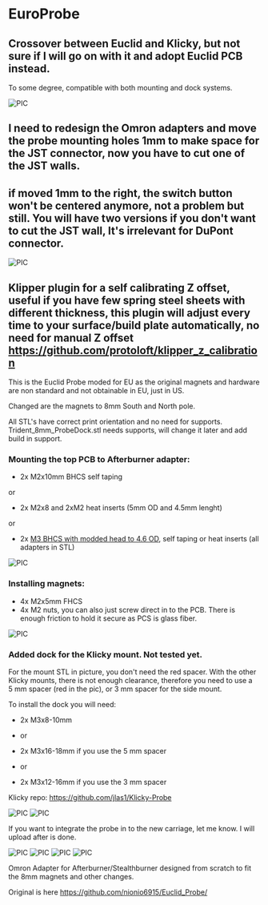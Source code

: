 # EuroProbe

## Crossover between Euclid and Klicky, but not sure if I will go on with it and adopt Euclid PCB instead.
To some degree, compatible with both mounting and dock systems.

![PIC](Images/PIC_13.png)

## I need to redesign the Omron adapters and move the probe mounting holes 1mm to make space for the JST connector, now you have to cut one of the JST walls.
## if moved 1mm to the right, the switch button won't be centered anymore, not a problem but still. You will have two versions if you don't want to cut the JST wall, It's irrelevant for DuPont connector.

![PIC](Images/PIC_12.png)

## Klipper plugin for a self calibrating Z offset, useful if you have few spring steel sheets with different thickness, this plugin will adjust every time to your surface/build plate automatically, no need for manual Z offset https://github.com/protoloft/klipper_z_calibration


This is the Euclid Probe moded for EU as the original magnets and hardware are non standard and not obtainable in EU, just in US.

Changed are the magnets to 8mm South and North pole.


All STL's have correct print orientation and no need for supports. 
Trident_8mm_ProbeDock.stl needs supports, will change it later and add build in support.

### Mounting the top PCB to Afterburner adapter:
- 2x M2x10mm BHCS self taping 

or

- 2x M2x8 and 2xM2 heat inserts (5mm OD and 4.5mm lenght)

or

- 2x [M3 BHCS with modded head to 4.6 OD](https://github.com/VoronMods/V1/blob/main/Euro_Probe/Images/PIC_5.png), self taping or heat inserts (all adapters in STL)

![PIC](Images/PIC_6.png)


### Installing magnets:
- 4x M2x5mm FHCS 
- 4x M2 nuts, you can also just screw direct in to the PCB. There is enough friction to hold it secure as PCS is glass fiber.

![PIC](Images/PIC_7.png)

### Added dock for the Klicky mount. Not tested yet.
For the mount STL in picture, you don't need the red spacer.
With the other Klicky mounts, there is not enough clearance, therefore you need to use a 5 mm spacer (red in the pic), or 3 mm spacer for the side mount.

To install the dock you will need:

- 2x M3x8-10mm

- or
 
- 2x M3x16-18mm if you use the 5 mm spacer

- or
 
- 2x M3x12-16mm if you use the 3 mm spacer

Klicky repo:
https://github.com/jlas1/Klicky-Probe

![PIC](Images/PIC_11.png)
![PIC](Images/PIC_8.png)

If you want to integrate the probe in to the new carriage, let me know. I will upload after is done.


![PIC](Images/PIC_2.png)
![PIC](Images/PIC_3.png)
![PIC](Images/PIC4.png)
![PIC](Images/PIC_5.png)

Omron Adapter for Afterburner/Stealthburner designed from scratch to fit the 8mm magnets and other changes.

Original is here
https://github.com/nionio6915/Euclid_Probe/
